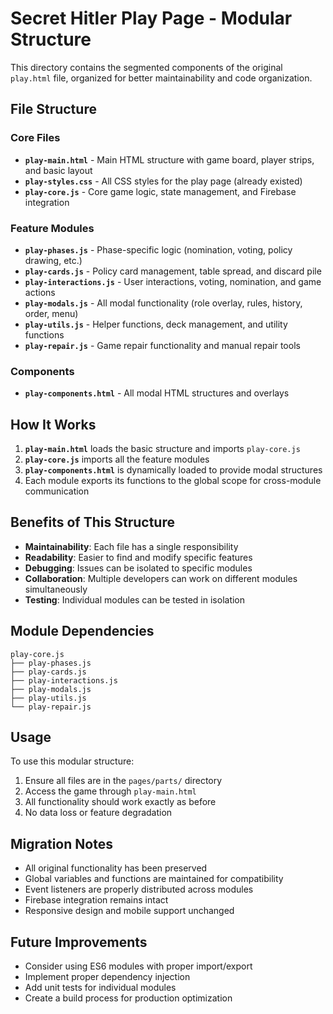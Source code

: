 # Secret Hitler Play Page - Modular Structure

This directory contains the segmented components of the original `play.html` file, organized for better maintainability and code organization.

## File Structure

### Core Files
- **`play-main.html`** - Main HTML structure with game board, player strips, and basic layout
- **`play-styles.css`** - All CSS styles for the play page (already existed)
- **`play-core.js`** - Core game logic, state management, and Firebase integration

### Feature Modules
- **`play-phases.js`** - Phase-specific logic (nomination, voting, policy drawing, etc.)
- **`play-cards.js`** - Policy card management, table spread, and discard pile
- **`play-interactions.js`** - User interactions, voting, nomination, and game actions
- **`play-modals.js`** - All modal functionality (role overlay, rules, history, order, menu)
- **`play-utils.js`** - Helper functions, deck management, and utility functions
- **`play-repair.js`** - Game repair functionality and manual repair tools

### Components
- **`play-components.html`** - All modal HTML structures and overlays

## How It Works

1. **`play-main.html`** loads the basic structure and imports `play-core.js`
2. **`play-core.js`** imports all the feature modules
3. **`play-components.html`** is dynamically loaded to provide modal structures
4. Each module exports its functions to the global scope for cross-module communication

## Benefits of This Structure

- **Maintainability**: Each file has a single responsibility
- **Readability**: Easier to find and modify specific features
- **Debugging**: Issues can be isolated to specific modules
- **Collaboration**: Multiple developers can work on different modules simultaneously
- **Testing**: Individual modules can be tested in isolation

## Module Dependencies

```
play-core.js
├── play-phases.js
├── play-cards.js
├── play-interactions.js
├── play-modals.js
├── play-utils.js
└── play-repair.js
```

## Usage

To use this modular structure:

1. Ensure all files are in the `pages/parts/` directory
2. Access the game through `play-main.html`
3. All functionality should work exactly as before
4. No data loss or feature degradation

## Migration Notes

- All original functionality has been preserved
- Global variables and functions are maintained for compatibility
- Event listeners are properly distributed across modules
- Firebase integration remains intact
- Responsive design and mobile support unchanged

## Future Improvements

- Consider using ES6 modules with proper import/export
- Implement proper dependency injection
- Add unit tests for individual modules
- Create a build process for production optimization
